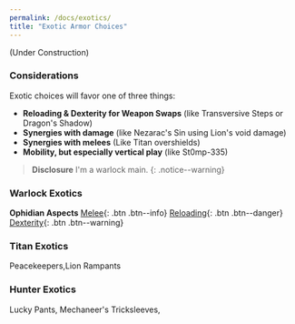 ```yaml
---
permalink: /docs/exotics/
title: "Exotic Armor Choices"
---
```


(Under Construction)


### Considerations

Exotic choices will favor one of three things:
- **Reloading & Dexterity for Weapon Swaps** (like Transversive Steps or Dragon's Shadow)
- **Synergies with damage** (like Nezarac's Sin using Lion's void damage)
- **Synergies with melees** (Like Titan overshields)
- **Mobility, but especially vertical play** (like St0mp-335)

> **Disclosure** I'm a warlock main.
{: .notice--warning}

### Warlock Exotics

**Ophidian Aspects**
[Melee](#){: .btn .btn--info} [Reloading](#){: .btn .btn--danger} [Dexterity](#){: .btn .btn--warning}

### Titan Exotics

Peacekeepers,Lion Rampants

### Hunter Exotics
Lucky Pants, Mechaneer's Tricksleeves,
